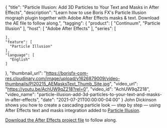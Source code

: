 {
  "title": "Particle Illusion: Add 3D Particles to Your Text and Masks in After Effects",
  "description": "Learn how to use Boris FX's Particle Illusion mograph plugin together with Adobe After Effects masks & text. Download the AE file to follow along.",
  "tagging": {
    "product": [
      "Continuum",
      "Particle Illusion"
    ],
    "host": [
      "Adobe After Effects"
    ],
    "series": [

    ],
    "feature": [
      "Particle Illusion"
    ],
    "language": [
      "English"
    ]
  },
  "thumbnail_url": "https://borisfx-com-res.cloudinary.com/image/upload/v1626879009/video-thumbnails/PI20215_AEMasksText_Thumb_Site.jpg",
  "video_url": "https://youtu.be/AchUW9qZ218?rel=0",
  "video_id": "AchUW9qZ218",
  "video_name": "particle-illusion-add-3d-particles-to-your-text-and-masks-in-after-effects",
  "date": "2021-07-21T00:00:00-04:00"
}
John Dickinson shows you how to create a cascading particle look — step by step — using After Effects text and masks integration added to [Particle Illusion](https://borisfx.com/products/particle-illusion/ "Particle Illusion | Boris FX | 3D Particles VFX Plugin").

<a href="https://bit.ly/2Uq6gHp" target="_blank">Download the After Effects project file</a> to follow along.
